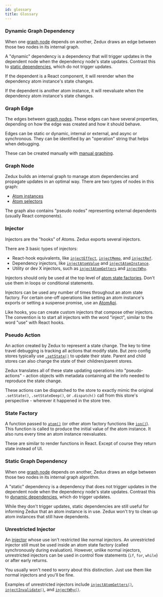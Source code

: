 ```yaml
---
id: glossary
title: Glossary
---
```


### Dynamic Graph Dependency

When one [graph node](#graph-node) depends on another, Zedux draws an edge between those two nodes in its internal graph.

A "dynamic" dependency is a dependency that will trigger updates in the dependent node when the dependency node's state updates. Contrast this to [static dependencies](#static-graph-dependency), which do not trigger updates.

If the dependent is a React component, it will rerender when the dependency atom instance's state changes.

If the dependent is another atom instance, it will reevaluate when the dependency atom instance's state changes.

### Graph Edge

The edges between [graph nodes](#graph-node). These edges can have several properties, depending on how the edge was created and how it should behave.

Edges can be static or dynamic, internal or external, and async or synchronous. They can be identified by an "operation" string that helps when debugging.

These can be created manually with [manual graphing](../walkthrough/destruction#manual-graphing).

### Graph Node

Zedux builds an internal graph to manage atom dependencies and propagate updates in an optimal way. There are two types of nodes in this graph:

- [Atom instances](classes/AtomInstance)
- [Atom selectors](types/AtomSelector)

The graph also contains "pseudo nodes" representing external dependents (usually React components).

### Injector

Injectors are the "hooks" of Atoms. Zedux exports several injectors.

There are 3 basic types of injectors:

- React-hook equivalents, like [`injectEffect`](injectors/injectEffect), [`injectMemo`](injectors/injectMemo), and [`injectRef`](injectors/injectRef).
- Dependency injectors, like [`injectAtomValue`](injectors/injectAtomValue) and [`injectAtomInstance`](injectors/injectAtomInstance).
- Utility or dev X injectors, such as [`injectAtomGetters`](injectors/injectAtomGetters) and [`injectWhy`](injectors/injectWhy).

Injectors should only be used at the top level of [atom state factories](#state-factory). Don't use them in loops or conditional statements.

Injectors can be used any number of times throughout an atom state factory. For certain one-off operations like setting an atom instance's exports or setting a suspense promise, use an [AtomApi](classes/AtomApi).

Like hooks, you can create custom injectors that compose other injectors. The convention is to start all injectors with the word "inject", similar to the word "use" with React hooks.

### Pseudo Action

An action created by Zedux to represent a state change. The key to time travel debugging is tracking all actions that modify state. But zero config stores typically use [`.setState()`](classes/Store#setstate) to update their state. Parent and child stores can also change the state of their children/parent stores.

Zedux translates all of these state updating operations into "pseudo-actions" - action objects with metadata containing all the info needed to reproduce the state change.

These actions can be dispatched to the store to exactly mimic the original `.setState()`, `.setStateDeep()`, or `.dispatch()` call from this store's perspective - wherever it happened in the store tree.

### State Factory

A function passed to [`atom()`](factories/atom) (or other atom factory functions like [`ion()`](factories/ion)). This function is called to produce the initial value of the atom instance. It also runs every time an atom instance reevaluates.

These are similar to render functions in React. Except of course they return state instead of UI.

### Static Graph Dependency

When one [graph node](#graph-node) depends on another, Zedux draws an edge between those two nodes in its internal graph algorithm.

A "static" dependency is a dependency that does not trigger updates in the dependent node when the dependency node's state updates. Contrast this to [dynamic dependencies](#dynamic-graph-dependency), which do trigger updates.

While they don't trigger updates, static dependencies are still useful for informing Zedux that an atom instance is in use. Zedux won't try to clean up atom instances that still have dependents.

### Unrestricted Injector

An [injector](#injector) whose use isn't restricted like normal injectors. An unrestricted injector still must be used inside an atom state factory (called synchronously during evaluation). However, unlike normal injectors, unrestricted injectors can be used in control flow statements (`if`, `for`, `while`) or after early returns.

You usually won't need to worry about this distinction. Just use them like normal injectors and you'll be fine.

Examples of unrestricted injectors include [`injectAtomGetters()`](injectors/injectAtomGetters), [`injectInvalidate()`](injectors/injectInvalidate), and [`injectWhy()`](injectors/injectWhy).
